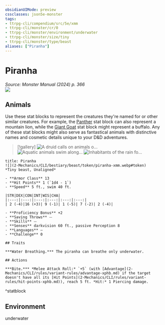 ```yaml
---
obsidianUIMode: preview
cssclasses: json5e-monster
tags:
- ttrpg-cli/compendium/src/5e/xmm
- ttrpg-cli/monster/cr/0
- ttrpg-cli/monster/environment/underwater
- ttrpg-cli/monster/size/tiny
- ttrpg-cli/monster/type/beast
aliases: ["Piranha"]
---
```

# Piranha
*Source: Monster Manual (2024) p. 366*  
![](2-Mechanics/CLI/bestiary/beast/img/piranha.webp#right)

## Animals

Use these stat blocks to represent the creatures they're named for or other similar creatures. For example, the [Panther](2-Mechanics/CLI/bestiary/beast/panther-xmm.md) stat block can also represent a mountain lion, while the [Giant Goat](2-Mechanics/CLI/bestiary/beast/giant-goat-xmm.md) stat block might represent a buffalo. Any of these stat blocks might also serve as fantastical animals with distinctive names and cosmetic details unique to your D&D adventures.

> [!gallery]
![A druid calls on animals o...](2-Mechanics/CLI/bestiary/beast/img/animals-hills-and-mountains.webp "A druid calls on animals of the hills and mountains to aid her cause")
![Aquatic animals swim along...](2-Mechanics/CLI/bestiary/beast/img/animals-aquatic.webp "Aquatic animals swim alongside a druid exploring the sea")
![Inhabitants of the rain fo...](2-Mechanics/CLI/bestiary/beast/img/animals-rainforest.webp "Inhabitants of the rain forest answer a druid's summons")

```ad-statblock
title: Piranha
![](2-Mechanics/CLI/bestiary/beast/token/piranha-xmm.webp#token)
*Tiny beast, Unaligned*

- **Armor Class** 13 
- **Hit Points** 1 (`1d4 - 1`) 
- **Speed** 5 ft., swim 40 ft.

|STR|DEX|CON|INT|WIS|CHA|
|:---:|:---:|:---:|:---:|:---:|:---:|
| 2 (-4)|16 (+3)| 9 (-1)| 1 (-5)| 7 (-2)| 2 (-4)|

- **Proficiency Bonus** +2
- **Saving Throws** ⏤
- **Skills** ⏤
- **Senses** darkvision 60 ft., passive Perception 8
- **Languages** —
- **Challenge** 0

## Traits

***Water Breathing.*** The piranha can breathe only underwater.

## Actions

***Bite.*** *Melee Attack Roll:* `+5` (with [Advantage](2-Mechanics/CLI/rules/variant-rules/advantage-xphb.md) if the target doesn't have all its [Hit Points](2-Mechanics/CLI/rules/variant-rules/hit-points-xphb.md)), reach 5 ft. *Hit:* 1 Piercing damage.
```
^statblock

## Environment

underwater